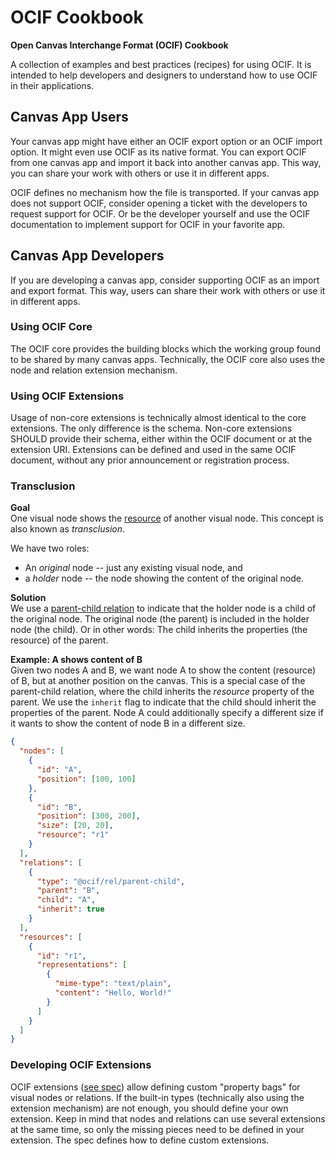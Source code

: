 # OCIF Cookbook

**Open Canvas Interchange Format (OCIF) Cookbook**

A collection of examples and best practices (recipes) for using OCIF.
It is intended to help developers and designers to understand how to use OCIF in their applications.

## Canvas App Users

Your canvas app might have either an OCIF export option or an OCIF import option.
It might even use OCIF as its native format.
You can export OCIF from one canvas app and import it back into another canvas app.
This way, you can share your work with others or use it in different apps.

OCIF defines no mechanism how the file is transported.
If your canvas app does not support OCIF, consider opening a ticket with the developers to request support for OCIF.
Or be the developer yourself and use the OCIF documentation to implement support for OCIF in your favorite app.

## Canvas App Developers

If you are developing a canvas app, consider supporting OCIF as an import and export format.
This way, users can share their work with others or use it in different apps.

### Using OCIF Core

The OCIF core provides the building blocks which the working group found to be shared by many canvas apps.
Technically, the OCIF core also uses the node and relation extension mechanism.

### Using OCIF Extensions

Usage of non-core extensions is technically almost identical to the core extensions.
The only difference is the schema.
Non-core extensions SHOULD provide their schema, either within the OCIF document or at the extension URI.
Extensions can be defined and used in the same OCIF document, without any prior announcement or registration process.

### Transclusion

**Goal** \
One visual node shows the [resource](spec/v0.4/spec.md#resources) of another visual node.
This concept is also known as _transclusion_.

We have two roles:

- An _original_ node -- just any existing visual node, and
- a _holder_ node -- the node showing the content of the original node.

**Solution** \
We use a [parent-child relation](spec/v0.4/extensions.md#parent-child-relation) to indicate that the holder node is a child of the original node.
The original node (the parent) is included in the holder node (the child).
Or in other words: The child inherits the properties (the resource) of the parent.

**Example: A shows content of B** \
Given two nodes A and B, we want node A to show the content (resource) of B, but at another position on the canvas.
This is a special case of the parent-child relation, where the child inherits the _resource_ property of the parent.
We use the `inherit` flag to indicate that the child should inherit the properties of the parent.
Node A could additionally specify a different size if it wants to show the content of node B in a different size.

```json
{
  "nodes": [
    {
      "id": "A",
      "position": [100, 100]
    },
    {
      "id": "B",
      "position": [300, 200],
      "size": [20, 20],
      "resource": "r1"
    }
  ],
  "relations": [
    {
      "type": "@ocif/rel/parent-child",
      "parent": "B",
      "child": "A",
      "inherit": true
    }
  ],
  "resources": [
    {
      "id": "r1",
      "representations": [
        {
          "mime-type": "text/plain",
          "content": "Hello, World!"
        }
      ]
    }
  ]
}
```

### Developing OCIF Extensions

OCIF extensions ([see spec](https://spec.canvasprotocol.org/)) allow defining custom "property bags" for visual nodes or relations.
If the built-in types (technically also using the extension mechanism) are not enough, you should define your own extension.
Keep in mind that nodes and relations can use several extensions at the same time, so only the missing pieces need to be defined in your extension.
The spec defines how to define custom extensions.

